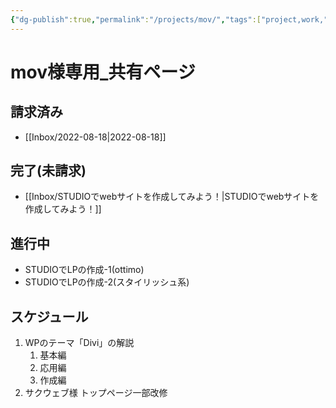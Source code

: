 ```yaml
---
{"dg-publish":true,"permalink":"/projects/mov/","tags":["project,work,","gardenEntry"],"dgHomeLink":true,"dgPassFrontmatter":false}
---
```



# mov様専用_共有ページ

## 請求済み
- [[Inbox/2022-08-18|2022-08-18]]

## 完了(未請求)
- [[Inbox/STUDIOでwebサイトを作成してみよう！|STUDIOでwebサイトを作成してみよう！]]

## 進行中
- STUDIOでLPの作成-1(ottimo)
- STUDIOでLPの作成-2(スタイリッシュ系)

## スケジュール
1. WPのテーマ「Divi」の解説
	1. 基本編
	2. 応用編
	3. 作成編
2. サクウェブ様 トップページ一部改修